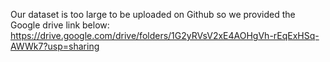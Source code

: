 Our dataset is too large to be uploaded on Github so we provided the Google drive link below:
https://drive.google.com/drive/folders/1G2yRVsV2xE4AOHgVh-rEqExHSq-AWWk7?usp=sharing

